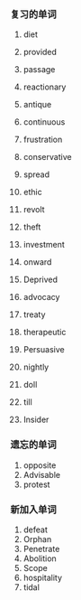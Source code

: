 ### 复习的单词

1. diet

2. provided

3. passage

4. reactionary

5. antique

6. continuous

7. frustration

8. conservative

9. spread

10. ethic

11. revolt

12. theft

13. investment

14. onward

15. Deprived

16. advocacy

17. treaty

18. therapeutic

19. Persuasive

20. nightly

21. doll

22. till

23. Insider

    

### 遗忘的单词

1. opposite
2. Advisable
3. protest



### 新加入单词

1. defeat
2. Orphan
3. Penetrate
4. Abolition
5. Scope
6. hospitality
7. tidal